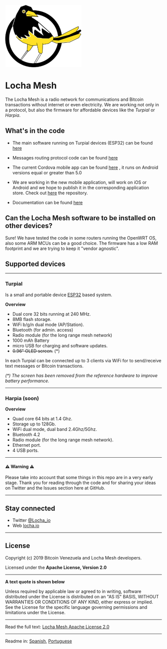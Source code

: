 
<img height="200px" src="./images/locha_logo.png">

# Locha Mesh

The Locha Mesh is a radio network for communications and Bitcoin transactions without internet or even electricity.
We are working not only in a protocol, but also the firmware for affordable devices like the *Turpial* or *Harpia*.

## What's in the code

* The main software running on Turpial devices (ESP32) can be found [here](https://github.com/btcven/locha-mesh-app)

* Messages routing protocol code can be found [here](https://github.com/btcven/locha-mesh-app/blob/master/Turpial/routing_incoming.cpp)

* The current Cordova mobile app can be found [here](https://gitlab.com/btcven/locha/mobile-app) , it runs on Android versions equal or greater  than 5.0

* We are working in the new mobile application, will work on iOS or Android and we hope to publish it in the corresponding application store. Check out [here](https://) the repository.

* Documentation can be found [here](https://github.com/btcven/locha/tree/master/documents)


## Can the Locha Mesh software to be installed on other devices? </h2>

Sure! We have tested the code in some routers running the OpenWRT OS, also some ARM MCUs can be a good choice. The firmware has a low RAM footprint and we are trying to keep it "vendor agnostic".

## Supported devices

---

### Turpial
Is a small and portable device [ESP32](https://www.espressif.com/en/products/hardware/esp-wroom-32/overview) based system.

**Overview**
- Dual core 32 bits running at 240 MHz.
- 8MB flash storage.
- WiFi b/g/n dual mode (AP/Station).
- Bluetooth (for admin. access)
- Radio module (for the long range mesh network)
- 1000 mAh Battery
- micro USB for charging and software updates.
- ~~0.96" OLED screen.~~ (*)

In each Turpial can be connected up to 3 clients via WiFi for to send/receive text messages or Bitcoin transactions.

_(*) The screen has been removed from the reference hardware to improve battery performance._

---
### Harpia (soon)
**Overview**
- Quad core 64 bits at 1.4 Ghz.
- Storage up to 128Gb.
- WiFi dual mode, dual band 2.4Ghz/5Ghz.
- Bluetooth 4.2
- Radio module (for the long range mesh network).
- Ethernet port.
- 4 USB ports.

----


#### :warning: Warning :warning:
Please take into account that some things in this repo are in a very early stage. Thank you for reading through the code and for sharing your ideas on Twitter and the Issues section here at GitHub.

----

## Stay connected

- Twitter [@Locha_io](https://twitter.com/Locha_io)
- Web [locha.io](https://locha.io)

----

## License

Copyright (c) 2019 Bitcoin Venezuela and Locha Mesh developers.

Licensed under the **Apache License, Version 2.0**

---
**A text quote is shown below**

Unless required by applicable law or agreed to in writing, software
distributed under the License is distributed on an "AS IS" BASIS,
WITHOUT WARRANTIES OR CONDITIONS OF ANY KIND, either express or implied.
See the License for the specific language governing permissions and
limitations under the License.
___
Read the full text:
[Locha Mesh Apache License 2.0](https://github.com/btcven/locha/blob/master/LICENSE)

----

Readme in: [Spanish](README_ES.md), [Portuguese](README_PT.md)
